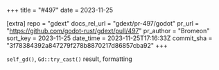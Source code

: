 +++
title = "#497"
date = 2023-11-25

[extra]
repo = "gdext"
docs_rel_url = "gdext/pr-497/godot"
pr_url = "https://github.com/godot-rust/gdext/pull/497"
pr_author = "Bromeon"
sort_key = 2023-11-25
date_time = 2023-11-25T17:16:33Z
commit_sha = "3f78384392a847279f278b8870217d86857cba92"
+++

`self_gd()`, `Gd::try_cast()` result, formatting
